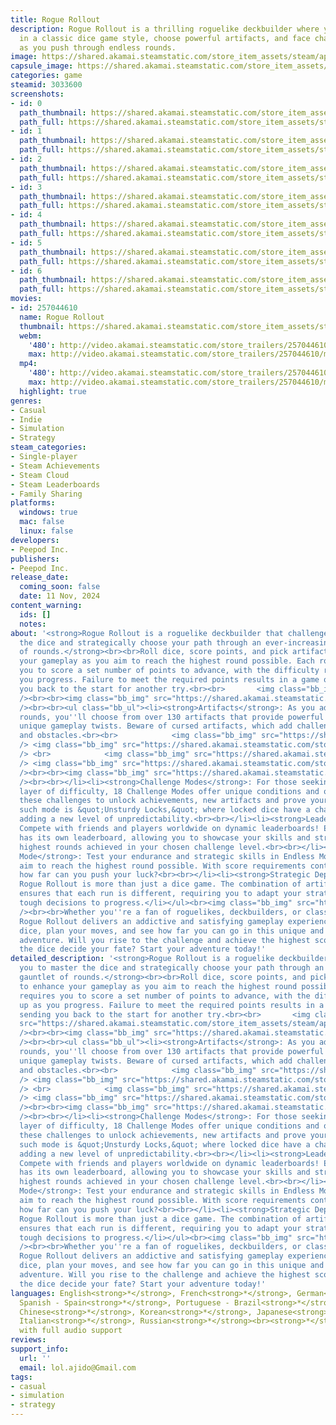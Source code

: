 ```yaml
---
title: Rogue Rollout
description: Rogue Rollout is a thrilling roguelike deckbuilder where you score points
  in a classic dice game style, choose powerful artifacts, and face challenging obstacles
  as you push through endless rounds.
image: https://shared.akamai.steamstatic.com/store_item_assets/steam/apps/3033600/header.jpg?t=1731328998
capsule_image: https://shared.akamai.steamstatic.com/store_item_assets/steam/apps/3033600/capsule_231x87.jpg?t=1731328998
categories: game
steamid: 3033600
screenshots:
- id: 0
  path_thumbnail: https://shared.akamai.steamstatic.com/store_item_assets/steam/apps/3033600/ss_483d8c999945d40415e21a2314ab26ceb8ffc2d2.600x338.jpg?t=1731328998
  path_full: https://shared.akamai.steamstatic.com/store_item_assets/steam/apps/3033600/ss_483d8c999945d40415e21a2314ab26ceb8ffc2d2.1920x1080.jpg?t=1731328998
- id: 1
  path_thumbnail: https://shared.akamai.steamstatic.com/store_item_assets/steam/apps/3033600/ss_c948d7c3514d84b4b24e776297634a79cc63b607.600x338.jpg?t=1731328998
  path_full: https://shared.akamai.steamstatic.com/store_item_assets/steam/apps/3033600/ss_c948d7c3514d84b4b24e776297634a79cc63b607.1920x1080.jpg?t=1731328998
- id: 2
  path_thumbnail: https://shared.akamai.steamstatic.com/store_item_assets/steam/apps/3033600/ss_94166e461d3df4d7ab90d27fb94e99626172efe3.600x338.jpg?t=1731328998
  path_full: https://shared.akamai.steamstatic.com/store_item_assets/steam/apps/3033600/ss_94166e461d3df4d7ab90d27fb94e99626172efe3.1920x1080.jpg?t=1731328998
- id: 3
  path_thumbnail: https://shared.akamai.steamstatic.com/store_item_assets/steam/apps/3033600/ss_78eb5dbc0d60716be90d7300c386dcc660050277.600x338.jpg?t=1731328998
  path_full: https://shared.akamai.steamstatic.com/store_item_assets/steam/apps/3033600/ss_78eb5dbc0d60716be90d7300c386dcc660050277.1920x1080.jpg?t=1731328998
- id: 4
  path_thumbnail: https://shared.akamai.steamstatic.com/store_item_assets/steam/apps/3033600/ss_8dc087db2c4a340a803c577d5cedfc81ca525e63.600x338.jpg?t=1731328998
  path_full: https://shared.akamai.steamstatic.com/store_item_assets/steam/apps/3033600/ss_8dc087db2c4a340a803c577d5cedfc81ca525e63.1920x1080.jpg?t=1731328998
- id: 5
  path_thumbnail: https://shared.akamai.steamstatic.com/store_item_assets/steam/apps/3033600/ss_419b7ddeb0038d3b9fbeb8643297cff158ec79f6.600x338.jpg?t=1731328998
  path_full: https://shared.akamai.steamstatic.com/store_item_assets/steam/apps/3033600/ss_419b7ddeb0038d3b9fbeb8643297cff158ec79f6.1920x1080.jpg?t=1731328998
- id: 6
  path_thumbnail: https://shared.akamai.steamstatic.com/store_item_assets/steam/apps/3033600/ss_b60063c5b2b3c86f14dba6519646a18a5067e768.600x338.jpg?t=1731328998
  path_full: https://shared.akamai.steamstatic.com/store_item_assets/steam/apps/3033600/ss_b60063c5b2b3c86f14dba6519646a18a5067e768.1920x1080.jpg?t=1731328998
movies:
- id: 257044610
  name: Rogue Rollout
  thumbnail: https://shared.akamai.steamstatic.com/store_item_assets/steam/apps/257044610/movie.293x165.jpg?t=1723815535
  webm:
    '480': http://video.akamai.steamstatic.com/store_trailers/257044610/movie480_vp9.webm?t=1723815535
    max: http://video.akamai.steamstatic.com/store_trailers/257044610/movie_max_vp9.webm?t=1723815535
  mp4:
    '480': http://video.akamai.steamstatic.com/store_trailers/257044610/movie480.mp4?t=1723815535
    max: http://video.akamai.steamstatic.com/store_trailers/257044610/movie_max.mp4?t=1723815535
  highlight: true
genres:
- Casual
- Indie
- Simulation
- Strategy
steam_categories:
- Single-player
- Steam Achievements
- Steam Cloud
- Steam Leaderboards
- Family Sharing
platforms:
  windows: true
  mac: false
  linux: false
developers:
- Peepod Inc.
publishers:
- Peepod Inc.
release_date:
  coming_soon: false
  date: 11 Nov, 2024
content_warning:
  ids: []
  notes:
about: '<strong>Rogue Rollout is a roguelike deckbuilder that challenges you to master
  the dice and strategically choose your path through an ever-increasing gauntlet
  of rounds.</strong><br><br>Roll dice, score points, and pick artifacts to enhance
  your gameplay as you aim to reach the highest round possible. Each round requires
  you to score a set number of points to advance, with the difficulty ramping up as
  you progress. Failure to meet the required points results in a game over, sending
  you back to the start for another try.<br><br>       <img class="bb_img" src="https://shared.akamai.steamstatic.com/store_item_assets/steam/apps/3033600/extras/Dice_2.gif?t=1731328998"
  /><br><br><img class="bb_img" src="https://shared.akamai.steamstatic.com/store_item_assets/steam/apps/3033600/extras/StoreHeader.png?t=1731328998"
  /><br><br><ul class="bb_ul"><li><strong>Artifacts</strong>: As you advance through
  rounds, you''ll choose from over 130 artifacts that provide powerful bonuses and
  unique gameplay twists. Beware of cursed artifacts, which add challenging restrictions
  and obstacles.<br><br>            <img class="bb_img" src="https://shared.akamai.steamstatic.com/store_item_assets/steam/apps/3033600/extras/FirstToStrike2.gif?t=1731328998"
  /> <img class="bb_img" src="https://shared.akamai.steamstatic.com/store_item_assets/steam/apps/3033600/extras/enhancedPenta4.gif?t=1731328998"
  /> <br>            <img class="bb_img" src="https://shared.akamai.steamstatic.com/store_item_assets/steam/apps/3033600/extras/EnhancedTriple.gif?t=1731328998"
  /> <img class="bb_img" src="https://shared.akamai.steamstatic.com/store_item_assets/steam/apps/3033600/extras/HexagonHoldup.gif?t=1731328998"
  /><br><br><img class="bb_img" src="https://shared.akamai.steamstatic.com/store_item_assets/steam/apps/3033600/extras/StoreHeader3.png?t=1731328998"
  /><br><br></li><li><strong>Challenge Modes</strong>: For those seeking an extra
  layer of difficulty, 18 Challenge Modes offer unique conditions and obstacles. Overcome
  these challenges to unlock achievements, new artifacts and prove your mastery. One
  such mode is &quot;Unsturdy Locks,&quot; where locked dice have a chance to reroll,
  adding a new level of unpredictability.<br><br></li><li><strong>Leaderboard</strong>:
  Compete with friends and players worldwide on dynamic leaderboards! Each game difficulty
  has its own leaderboard, allowing you to showcase your skills and strive for the
  highest rounds achieved in your chosen challenge level.<br><br></li><li><strong>Endless
  Mode</strong>: Test your endurance and strategic skills in Endless Mode, where you
  aim to reach the highest round possible. With score requirements continually increasing,
  how far can you push your luck?<br><br></li><li><strong>Strategic Depth</strong>:
  Rogue Rollout is more than just a dice game. The combination of artifacts and obstacles
  ensures that each run is different, requiring you to adapt your strategy and make
  tough decisions to progress.</li></ul><br><img class="bb_img" src="https://shared.akamai.steamstatic.com/store_item_assets/steam/apps/3033600/extras/StoreHeader4.png?t=1731328998"
  /><br><br>Whether you''re a fan of roguelikes, deckbuilders, or classic dice games,
  Rogue Rollout delivers an addictive and satisfying gameplay experience. Roll your
  dice, plan your moves, and see how far you can go in this unique and challenging
  adventure. Will you rise to the challenge and achieve the highest score, or will
  the dice decide your fate? Start your adventure today!'
detailed_description: '<strong>Rogue Rollout is a roguelike deckbuilder that challenges
  you to master the dice and strategically choose your path through an ever-increasing
  gauntlet of rounds.</strong><br><br>Roll dice, score points, and pick artifacts
  to enhance your gameplay as you aim to reach the highest round possible. Each round
  requires you to score a set number of points to advance, with the difficulty ramping
  up as you progress. Failure to meet the required points results in a game over,
  sending you back to the start for another try.<br><br>       <img class="bb_img"
  src="https://shared.akamai.steamstatic.com/store_item_assets/steam/apps/3033600/extras/Dice_2.gif?t=1731328998"
  /><br><br><img class="bb_img" src="https://shared.akamai.steamstatic.com/store_item_assets/steam/apps/3033600/extras/StoreHeader.png?t=1731328998"
  /><br><br><ul class="bb_ul"><li><strong>Artifacts</strong>: As you advance through
  rounds, you''ll choose from over 130 artifacts that provide powerful bonuses and
  unique gameplay twists. Beware of cursed artifacts, which add challenging restrictions
  and obstacles.<br><br>            <img class="bb_img" src="https://shared.akamai.steamstatic.com/store_item_assets/steam/apps/3033600/extras/FirstToStrike2.gif?t=1731328998"
  /> <img class="bb_img" src="https://shared.akamai.steamstatic.com/store_item_assets/steam/apps/3033600/extras/enhancedPenta4.gif?t=1731328998"
  /> <br>            <img class="bb_img" src="https://shared.akamai.steamstatic.com/store_item_assets/steam/apps/3033600/extras/EnhancedTriple.gif?t=1731328998"
  /> <img class="bb_img" src="https://shared.akamai.steamstatic.com/store_item_assets/steam/apps/3033600/extras/HexagonHoldup.gif?t=1731328998"
  /><br><br><img class="bb_img" src="https://shared.akamai.steamstatic.com/store_item_assets/steam/apps/3033600/extras/StoreHeader3.png?t=1731328998"
  /><br><br></li><li><strong>Challenge Modes</strong>: For those seeking an extra
  layer of difficulty, 18 Challenge Modes offer unique conditions and obstacles. Overcome
  these challenges to unlock achievements, new artifacts and prove your mastery. One
  such mode is &quot;Unsturdy Locks,&quot; where locked dice have a chance to reroll,
  adding a new level of unpredictability.<br><br></li><li><strong>Leaderboard</strong>:
  Compete with friends and players worldwide on dynamic leaderboards! Each game difficulty
  has its own leaderboard, allowing you to showcase your skills and strive for the
  highest rounds achieved in your chosen challenge level.<br><br></li><li><strong>Endless
  Mode</strong>: Test your endurance and strategic skills in Endless Mode, where you
  aim to reach the highest round possible. With score requirements continually increasing,
  how far can you push your luck?<br><br></li><li><strong>Strategic Depth</strong>:
  Rogue Rollout is more than just a dice game. The combination of artifacts and obstacles
  ensures that each run is different, requiring you to adapt your strategy and make
  tough decisions to progress.</li></ul><br><img class="bb_img" src="https://shared.akamai.steamstatic.com/store_item_assets/steam/apps/3033600/extras/StoreHeader4.png?t=1731328998"
  /><br><br>Whether you''re a fan of roguelikes, deckbuilders, or classic dice games,
  Rogue Rollout delivers an addictive and satisfying gameplay experience. Roll your
  dice, plan your moves, and see how far you can go in this unique and challenging
  adventure. Will you rise to the challenge and achieve the highest score, or will
  the dice decide your fate? Start your adventure today!'
languages: English<strong>*</strong>, French<strong>*</strong>, German<strong>*</strong>,
  Spanish - Spain<strong>*</strong>, Portuguese - Brazil<strong>*</strong>, Simplified
  Chinese<strong>*</strong>, Korean<strong>*</strong>, Japanese<strong>*</strong>,
  Italian<strong>*</strong>, Russian<strong>*</strong><br><strong>*</strong>languages
  with full audio support
reviews:
support_info:
  url: ''
  email: lol.ajido@Gmail.com
tags:
- casual
- simulation
- strategy
---
```



